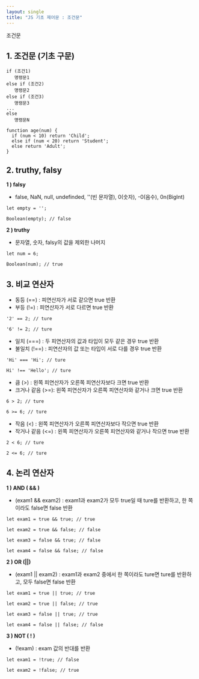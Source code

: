 ```yaml
---
layout: single
title: "JS 기초 제어문 : 조건문"
---
```


조건문

## 1. 조건문 (기초 구문)   

``` 
if (조건1)
   명령문1
else if (조건2)
   명령문2
else if (조건3)
   명령문3
...
else
   명령문N
``` 

```
function age(num) {
  if (num < 10) return 'Child';
  else if (num < 20) return 'Student';
  else return 'Adult';
}
```

## 2. truthy, falsy  

**1 ) falsy**  

- false, NaN, null, undefinded, ''(빈 문자열), 0(숫자), -0(음수), 0n(BigInt) 

``` 
let empty = ''; 

Boolean(empty); // false 
``` 

**2 ) truthy**  

- 문자열, 숫자, falsy의 값을 제외한 나머지  

``` 
let num = 6;

Boolean(num); // true 
```

## 3. 비교 연산자  

- 동등 (==) : 피연산자가 서로 같으면 true 반환  
- 부등 (!=) : 피연산자가 서로 다르면 true 반환   

```
'2' == 2; // ture 

'6' != 2; // ture 
``` 

- 일치 (===) : 두 피연산자의 값과 타입이 모두 같은 경우 true 반환   
- 불일치 (!==) : 피연산자의 값 또는 타입이 서로 다를 경우 true 반환   

``` 
'Hi' === 'Hi'; // ture

Hi' !== 'Hello'; // ture 
``` 

- 큼 (>) : 왼쪽 피연산자가 오른쪽 피연산자보다 크면 true 반환   
- 크거나 같음 (>=): 왼쪽 피연산자가 오른쪽 피연산자와 같거나 크면 true 반환   

```
6 > 2; // ture 

6 >= 6; // ture 
```

- 작음 (<) : 왼쪽 피연산자가 오른쪽 피연산자보다 작으면 true 반환   
- 작거나 같음 (<=) : 왼쪽 피연산자가 오른쪽 피연산자와 같거나 작으면 true 반환   

```
2 < 6; // ture 

2 <= 6; // ture 
``` 

## 4. 논리 연산자   

**1 ) AND ( && )**   

- (exam1 && exam2) : exam1과 exam2가 모두 true일 때 ture를 반환하고, 한 쪽이라도 false면 false 반환   

``` 
let exam1 = true && true; // true 

let exam2 = true && false; // false 

let exam3 = false && true; // false 

let exam4 = false && false; // false 
``` 

**2 ) OR (||)**

- (exam1 || exam2) : exam1과 exam2 중에서 한 쪽이라도 ture면 ture를 반환하고, 모두 false면 false 반환   

``` 
let exam1 = true || true; // true 

let exam2 = true || false; // true 

let exam3 = false || true; // true 

let exam4 = false || false; // false 
``` 

**3 ) NOT ( ! )**

- (!exam) : exam 값의 반대를 반환  

``` 
let exam1 = !true; // false 

let exam2 = !false; // true 
```
